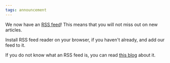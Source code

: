 ```yaml
---
tags: announcement
---
```


We now have an [RSS feed](/feed.xml)! This means that you will not miss out on new articles.

Install RSS feed reader on your browser, if you haven't already, and add our feed to it.

If you do not know what an RSS feed is, you can read [this blog](https://rss.com/blog/how-do-rss-feeds-work/) about it.

